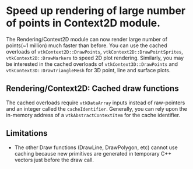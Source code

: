 # Speed up rendering of large number of points in Context2D module.

The Rendering/Context2D module can now render large number of points(~1 million) much faster than before. You can use
the cached overloads of `vtkContext2D::DrawPoints`, `vtkContext2D::DrawPointSprites`, `vtkContext2D::DrawMarkers`
to speed 2D plot rendering. Similarly, you may be interested in the cached overloads of `vtkContext3D::DrawPoints`
and `vtkContext3D::DrawTriangleMesh` for 3D point, line and surface plots.

## Rendering/Context2D: Cached draw functions
The cached overloads require `vtkDataArray` inputs instead of raw-pointers and an integer called the `cacheIdentifier`. Generally, you can rely upon the in-memory address
of a `vtkAbstractContextItem` for the cache identifier.

## Limitations
- The other Draw functions (DrawLine, DrawPolygon, etc) cannot use caching because new primitives are generated in temporary C++ vectors just before the draw call.
